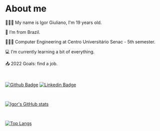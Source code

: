 # About me
  
🚶🏻‍♂️   My name is Igor Giuliano, I'm 19 years old.
  
🏡  I’m from Brazil.

👨🏻‍🎓  Computer Engineering at Centro Universitário Senac - 5th semester.

💻  I’m currently learning a bit of everything.

📤  2022 Goals: find a job.

<br>

[![Github Badge](https://img.shields.io/badge/-Github-000?style=flat-square&logo=Github&logoColor=white&link=https://github.com/IgorGiuliano/)](https://github.com/IgorGiuliano/)
[![Linkedin Badge](https://img.shields.io/badge/-LinkedIn-blue?style=flat-square&logo=Linkedin&logoColor=white&link=https://br.linkedin.com/in/igor-giuliano)](https://br.linkedin.com/in/igor-giuliano)

<br>
  
[![Igor's GitHub stats](https://github-readme-stats.vercel.app/api?username=IgorGiuliano&count_private=true&theme=tokyonight&show_icons=true&hide_border=true)
](https://github.com/IgorGiuliano)

<br>

[![Top Langs](https://github-readme-stats.vercel.app/api/top-langs/?username=IgorGiuliano&layout=compact)](https://github.com/IgorGiuliano/)
<!--
**IgorGiuliano/IgorGiuliano** is a ✨ _special_ ✨ repository because its `README.md` (this file) appears on your GitHub profile.

Here are some ideas to get you started:

- 🔭 I’m currently working on ...
- 🌱 I’m currently learning ...
- 👯 I’m looking to collaborate on ...
- 🤔 I’m looking for help with ...
- 💬 Ask me about ...
- 📫 How to reach me: ...
- 😄 Pronouns: ...
- ⚡ Fun fact: ...
-->
